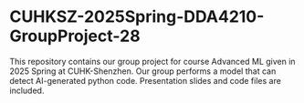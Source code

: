 # CUHKSZ-2025Spring-DDA4210-GroupProject-28
This repository contains our group project for course Advanced ML given in 2025 Spring at CUHK-Shenzhen. Our group performs a model that can detect AI-generated python code.
Presentation slides and code files are included.
